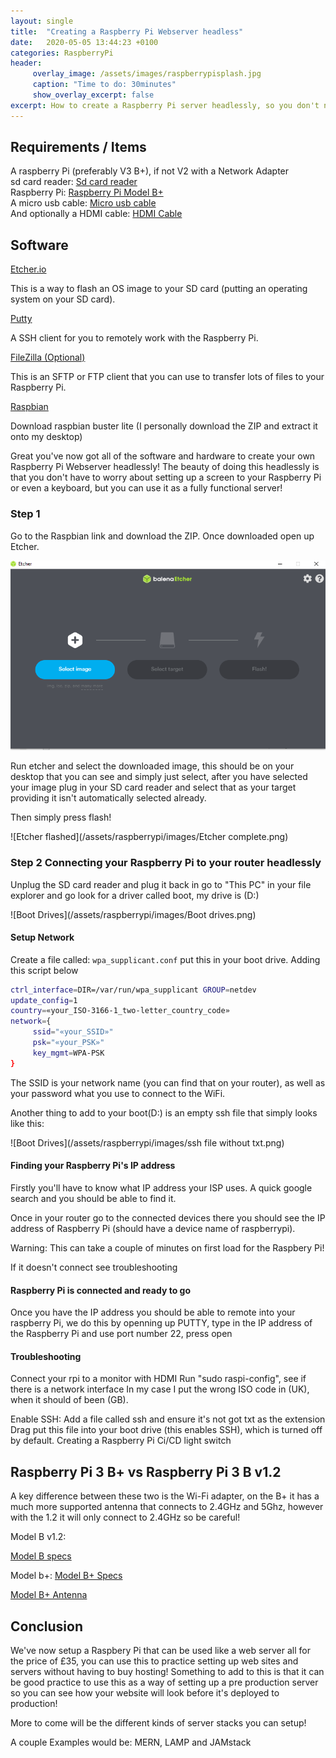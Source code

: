 ```yaml
---
layout: single
title:  "Creating a Raspberry Pi Webserver headless"
date:   2020-05-05 13:44:23 +0100
categories: RaspberryPi
header:
     overlay_image: /assets/images/raspberrypisplash.jpg
     caption: "Time to do: 30minutes"
     show_overlay_excerpt: false
excerpt: How to create a Raspberry Pi server headlessly, so you don't need to use a HDMI cable
---
```


## Requirements / Items

A raspberry Pi (preferably V3 B+), if not V2 with a Network Adapter <br />
sd card reader:
[Sd card reader](https://www.amazon.co.uk/gp/product/B001JPPQS6/ref=ppx_yo_dt_b_search_asin_title?ie=UTF8&psc=1)
<br />
Raspberry Pi: 
[Raspberry Pi Model B+](https://www.amazon.co.uk/Raspberry-Pi-3-Model-B/dp/B07BDR5PDW/ref=sr_1_3?dchild=1&keywords=raspberry+pi+3&qid=1588410760&s=computers&sr=1-3)
<br />
A micro usb cable:
[Micro usb cable](https://www.amazon.co.uk/AmazonBasics-Male-Micro-Cable-Black/dp/B0719H12WD/ref=sr_1_1_sspa?crid=1S0O4UP1UH3VO&dchild=1&keywords=micro+usb+cable&qid=1588410802&s=computers&sprefix=micro+usb+%2Ccomputers%2C173&sr=1-1-spons&psc=1&spLa=ZW5jcnlwdGVkUXVhbGlmaWVyPUFDVDVFVFRZUks5MzcmZW5jcnlwdGVkSWQ9QTAxODg4MDMzN1cwSjk4VTFUUTRRJmVuY3J5cHRlZEFkSWQ9QTAyODQ0NjkxV1pMVldXQThSOVM3JndpZGdldE5hbWU9c3BfYXRmJmFjdGlvbj1jbGlja1JlZGlyZWN0JmRvTm90TG9nQ2xpY2s9dHJ1ZQ==)
<br />
And optionally a HDMI cable:
[HDMI Cable](https://www.amazon.co.uk/Lead-Snowkids-Compatible-Support-Ethernet-Function-Grey-HDMI-cable/dp/B07GYS426K/ref=sr_1_1_sspa?crid=2PQBC94O6JNW8&dchild=1&keywords=hdmi+cable&qid=1588410819&s=computers&sprefix=hdmi%2Ccomputers%2C164&sr=1-1-spons&psc=1&spLa=ZW5jcnlwdGVkUXVhbGlmaWVyPUExTVpCS1FBUjVLSDFLJmVuY3J5cHRlZElkPUEwOTQ1ODU1T1NQTTg0TTNUTjVEJmVuY3J5cHRlZEFkSWQ9QTA5ODEyOTUxMk1XRkpWSENHTzhLJndpZGdldE5hbWU9c3BfYXRmJmFjdGlvbj1jbGlja1JlZGlyZWN0JmRvTm90TG9nQ2xpY2s9dHJ1ZQ==)

## Software

[Etcher.io](https://www.balena.io/etcher/)

This is a way to flash an OS image to your SD card (putting an operating system on your SD card).

[Putty](https://www.putty.org/)

A SSH client for you to remotely work with the Raspberry Pi.

[FileZilla (Optional)](https://filezilla-project.org/)

This is an SFTP or FTP client that you can use to transfer lots of files to your Raspberry Pi.

[Raspbian](https://www.raspberrypi.org/downloads/raspbian/)

Download raspbian buster lite (I personally download the ZIP and extract it onto my desktop)

Great you've now got all of the software and hardware to create your own Raspberry Pi Webserver headlessly! The beauty of doing this headlessly is that you don't have to worry about setting up a screen to your Raspberry Pi or even a keyboard, but you can use it as a fully functional server!

### Step 1

Go to the Raspbian link and download the ZIP. Once downloaded open up Etcher.

![Etcher](/assets/raspberrypi/images/Etcher.png)

Run etcher and select the downloaded image, this should be on your desktop that you can see and simply just select, after you have selected your image plug in your SD card reader and select that as your target providing it isn't automatically selected already.

Then simply press flash!

![Etcher flashed](/assets/raspberrypi/images/Etcher complete.png)

### Step 2 Connecting your Raspberry Pi to your router headlessly

Unplug the SD card reader and plug it back in go to "This PC" in your file explorer and go look for a driver called boot, my drive is (D:)

![Boot Drives](/assets/raspberrypi/images/Boot drives.png)

#### Setup Network

Create a file called: ```wpa_supplicant.conf``` put this in your boot drive. Adding this script below

```bash
ctrl_interface=DIR=/var/run/wpa_supplicant GROUP=netdev
update_config=1
country=«your_ISO-3166-1_two-letter_country_code»
network={
     ssid="«your_SSID»"
     psk="«your_PSK»"
     key_mgmt=WPA-PSK
}
```

The SSID is your network name (you can find that on your router), as well as your password what you use to connect to the WiFi.

Another thing to add to your boot(D:) is an empty ssh file that simply looks like this:

![Boot Drives](/assets/raspberrypi/images/ssh file without txt.png)

#### Finding your Raspberry Pi's IP address

Firstly you'll have to know what IP address your ISP uses. A quick google search and you should be able to find it.

Once in your router go to the connected devices there you should see the IP address of Raspberry Pi (should have a device name of raspberrypi).

Warning: This can take a couple of minutes on first load for the Raspbery Pi!

If it doesn't connect see troubleshooting

#### Raspberry Pi is connected and ready to go

Once you have the IP address you should be able to remote into your raspberry Pi, we do this by openning up PUTTY, type in the IP address of the Raspberry Pi and use port number 22, press open

#### Troubleshooting

Connect your rpi to a monitor with HDMI
Run "sudo raspi-config", see if there is a network interface
In my case I put the wrong ISO code in (UK), when it should of been (GB).

Enable SSH:
Add a file called ssh and ensure it's not got txt as the extension
Drag put this file into your boot drive (this enables SSH), which is turned off by default.
Creating a Raspberry Pi Ci/CD light switch

## Raspberry Pi 3 B+ vs Raspberry Pi 3 B v1.2

A key difference between these two is the Wi-Fi adapter, on the B+ it has a much more supported antenna that connects to 2.4GHz and 5Ghz, however with the 1.2 it will only connect to 2.4GHz so be careful!

Model B v1.2:

[Model B specs](https://www.raspberrypi.org/products/raspberry-pi-3-model-b/)

Model b+:
[Model B+ Specs](https://www.raspberrypi.org/products/raspberry-pi-3-model-b-plus/)

[Model B+ Antenna](https://raspberrypi.stackexchange.com/questions/43306/does-pi3-wi-fi-support-5-ghz-and-does-it-need-an-extra-antenna)

## Conclusion

We've now setup a Raspbery Pi that can be used like a web server all for the price of £35, you can use this to practice setting up web sites and servers without having to buy hosting! Something to add to this is that it can be good practice to use this as a way of setting up a pre production server so you can see how your website will look before it's deployed to production!

More to come will be the different kinds of server stacks you can setup!

A couple Examples would be: MERN, LAMP and JAMstack

<section id="disqus_thread"></section>